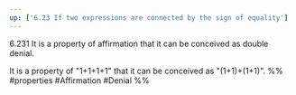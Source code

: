 ```yaml
---
up: ['6.23 If two expressions are connected by the sign of equality']
---
```

6.231 It is a property of affirmation that it can be conceived as double denial.

It is a property of "1+1+1+1" that it can be conceived as "(1+1)+(1+1)".
%%
#properties #Affirmation #Denial %%